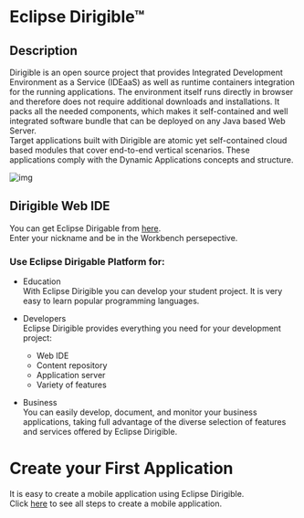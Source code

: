 # Eclipse Dirigible™

## Description


Dirigible is an open source project that provides Integrated Development Environment as a Service (IDEaaS) as well as runtime containers integration for the running applications. The environment itself runs directly in browser and therefore does not require additional downloads and installations. It packs all the needed components, which makes it self-contained and well integrated software bundle that can be deployed on any Java based Web Server.<br>
Target applications built with Dirigible are atomic yet self-contained cloud based modules that cover end-to-end vertical scenarios. These applications comply with the Dynamic Applications concepts and structure.



![img](https://github.com/dirigiblelabs/curriculum/tree/master/PerihanAsanova/Dirigible_Pros_Cons.png)



## Dirigible Web IDE  

You can get Eclipse Dirigable from [here](http://dirigible.eclipse.org/).<br>
Enter your nickname and be in the Workbench persepective.

### Use Eclipse Dirigable Platform for: 

* Education <br>
With Eclipse Dirigible you can develop your student project. It is very easy to learn popular programming languages. 

* Developers<br>
Eclipse Dirigible provides everything you need for your development project:

    - Web IDE
    - Content repository
    - Application server
    - Variety of features

* Business<br>
You can easily develop, document, and monitor your business applications, taking full advantage of the diverse selection of features and services offered by Eclipse Dirigible.

# Create your First Application
 
It is easy to create a mobile application using Eclipse Dirigible. <br>
Click [here][1] to see all steps to create a mobile application.

[1]:https://github.com/dirigiblelabs/curriculum/blob/master/PerihanAsanova/MobileApplication.md


